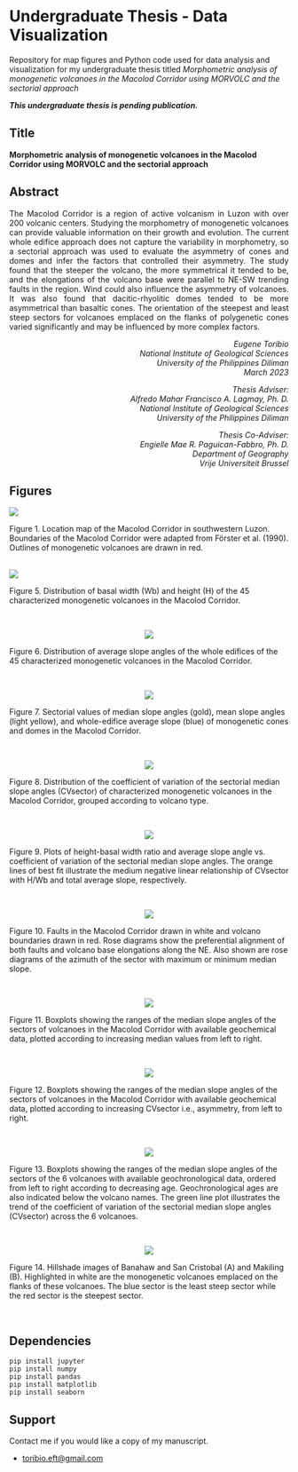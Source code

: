 # Undergraduate Thesis - Data Visualization

Repository for map figures and Python code used for data analysis and visualization for my undergraduate thesis titled *Morphometric analysis of monogenetic volcanoes in the Macolod Corridor using MORVOLC and the sectorial approach*

***This undergraduate thesis is pending publication.***

## Title
**Morphometric analysis of monogenetic volcanoes in the Macolod Corridor using MORVOLC and the sectorial approach**

## Abstract
<p align=justify>
The Macolod Corridor is a region of active volcanism in Luzon with over 200 volcanic centers. Studying the morphometry of monogenetic volcanoes can provide valuable information on their growth and evolution. The current whole edifice approach does not capture the variability in morphometry, so a sectorial approach was used to evaluate the asymmetry of cones and domes and infer the factors that controlled their asymmetry. The study found that the steeper the volcano, the more symmetrical it tended to be, and the elongations of the volcano base were parallel to NE-SW trending faults in the region. Wind could also influence the asymmetry of volcanoes. It was also found that dacitic-rhyolitic domes tended to be more asymmetrical than basaltic cones. The orientation of the steepest and least steep sectors for volcanoes emplaced on the flanks of polygenetic cones varied significantly and may be influenced by more complex factors.
</p>
<p align=right>
<i>Eugene Toribio<br>
National Institute of Geological Sciences<br>
University of the Philippines Diliman<br>
  March 2023</i>
</p>
<p align=right>
<i>Thesis Adviser:<br>
Alfredo Mahar Francisco A. Lagmay, Ph. D.<br>
National Institute of Geological Sciences<br>
University of the Philippines Diliman</i>
</p>
<p align=right>
<i>Thesis Co-Adviser:<br>
Engielle Mae R. Paguican-Fabbro, Ph. D.<br>
Department of Geography<br>
Vrije Universiteit Brussel</i>
</p>

## Figures
<img align="center" src="assets/figure_1.png"></img>
<p>Figure 1. Location map of the Macolod Corridor in southwestern Luzon. Boundaries of the Macolod Corridor were adapted from Förster et al. (1990). Outlines of monogenetic volcanoes are drawn in red.</p><br>
<img align="center" src="assets/figure_5.png"></img>
<p>Figure 5. Distribution of basal width (Wb) and height (H) of the 45 characterized monogenetic volcanoes in the Macolod Corridor.</p><br>
<p align="center"><img src="assets/figure_6.png"></img></p>
<p>Figure 6. Distribution of average slope angles of the whole edifices of the 45 characterized monogenetic volcanoes in the Macolod Corridor.</p><br>
<p align="center"><img src="assets/figure_7.png"></img></p>
<p>Figure 7. Sectorial values of median slope angles (gold), mean slope angles (light yellow), and whole-edifice average slope (blue) of monogenetic cones and domes in the Macolod Corridor.</p><br>
<p align="center"><img src="assets/figure_8.png"></img></p>
<p>Figure 8. Distribution of the coefficient of variation of the sectorial median slope angles (CVsector) of characterized monogenetic volcanoes in the Macolod Corridor, grouped according to volcano type.</p><br>
<p align="center"><img src="assets/figure_9.png"></img></p>
<p>Figure 9. Plots of height-basal width ratio and average slope angle vs. coefficient of variation of the sectorial median slope angles. The orange lines of best fit illustrate the medium negative linear relationship of CVsector with H/Wb and total average slope, respectively.</p><br>
<p align="center"><img src="assets/figure_10.png"></img></p>
<p>Figure 10. Faults in the Macolod Corridor drawn in white and volcano boundaries drawn in red. Rose diagrams show the preferential alignment of both faults and volcano base elongations along the NE. Also shown are rose diagrams of the azimuth of the sector with maximum or minimum median slope.</p><br>
<p align="center"><img src="assets/figure_11.png"></img></p>
<p>Figure 11. Boxplots showing the ranges of the median slope angles of the sectors of volcanoes in the Macolod Corridor with available geochemical data, plotted according to increasing median values from left to right.</p><br>
<p align="center"><img src="assets/figure_12.png"></img></p>
<p>Figure 12. Boxplots showing the ranges of the median slope angles of the sectors of volcanoes in the Macolod Corridor with available geochemical data, plotted according to increasing CVsector i.e., asymmetry, from left to right.</p><br>
<p align="center"><img src="assets/figure_13.png"></img></p>
<p>Figure 13. Boxplots showing the ranges of the median slope angles of the sectors of the 6 volcanoes with available geochronological data, ordered from left to right according to decreasing age. Geochronological ages are also indicated below the volcano names. The green line plot illustrates the trend of the coefficient of variation of the sectorial median slope angles (CVsector) across the 6 volcanoes.</p><br>
<p align="center"><img src="assets/figure_14.png"></img></p>
<p>Figure 14. Hillshade images of Banahaw and San Cristobal (A) and Makiling (B). Highlighted in white are the monogenetic volcanoes emplaced on the flanks of these volcanoes. The blue sector is the least steep sector while the red sector is the steepest sector.</p><br>

## Dependencies
```
pip install jupyter
pip install numpy
pip install pandas
pip install matplotlib
pip install seaborn
```
## Support 

Contact me if you would like a copy of my manuscript.
- [toribio.eft@gmail.com](mailto:toribio.eft@gmail.com "toribio.eft@gmail.com")
